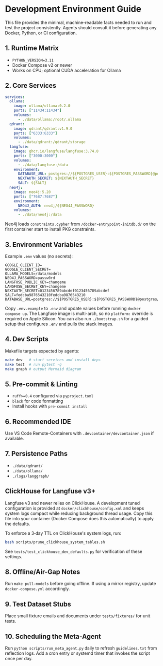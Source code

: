 # Development Environment Guide

This file provides the minimal, machine-readable facts needed to run and test the project consistently. Agents should consult it before generating any Docker, Python, or CI configuration.

## 1. Runtime Matrix
- `PYTHON_VERSION=3.11`
- Docker Compose v2 or newer
- Works on CPU; optional CUDA acceleration for Ollama

## 2. Core Services
```yaml
services:
  ollama:
    image: ollama/ollama:0.2.0
    ports: ["11434:11434"]
    volumes:
      - ./data/ollama:/root/.ollama
  qdrant:
    image: qdrant/qdrant:v1.9.0
    ports: ["6333:6333"]
    volumes:
      - ./data/qdrant:/qdrant/storage
  langfuse:
    image: ghcr.io/langfuse/langfuse:3.74.0
    ports: ["3000:3000"]
    volumes:
      - ./data/langfuse:/data
    environment:
      DATABASE_URL: postgres://${POSTGRES_USER}:${POSTGRES_PASSWORD}@postgres/${POSTGRES_DB}
      NEXTAUTH_SECRET: ${NEXTAUTH_SECRET}
      SALT: ${SALT}
  neo4j:
    image: neo4j:5.20
    ports: ["7687:7687"]
    environment:
      NEO4J_AUTH: neo4j/${NEO4J_PASSWORD}
    volumes:
      - ./data/neo4j:/data
```

Neo4j loads `constraints.cypher` from `/docker-entrypoint-initdb.d/` on the first
container start to install PKG constraints.

## 3. Environment Variables
Example `.env` values (no secrets):
```env
GOOGLE_CLIENT_ID=
GOOGLE_CLIENT_SECRET=
OLLAMA_MODELS=/data/models
NEO4J_PASSWORD=passw0rd
LANGFUSE_PUBLIC_KEY=changeme
LANGFUSE_SECRET_KEY=changeme
NEXTAUTH_SECRET=0123456789abcdef0123456789abcdef
SALT=fedcba9876543210fedcba9876543210
DATABASE_URL=postgres://${POSTGRES_USER}:${POSTGRES_PASSWORD}@postgres/${POSTGRES_DB}
```
Copy `.env.example` to `.env` and update values before running `docker compose up`.
The Langfuse image is multi-arch, so no `platform:` override is required on Apple Silicon.
You can also run `./bootstrap.sh` for a guided setup that configures `.env` and pulls the stack images.

## 4. Dev Scripts
Makefile targets expected by agents:
```bash
make dev   # start services and install deps
make test  # run pytest -q
make graph # output Mermaid diagram
```

## 5. Pre-commit & Linting
- `ruff>=0.4` configured via `pyproject.toml`
- `black` for code formatting
- Install hooks with `pre-commit install`

## 6. Recommended IDE
Use VS Code Remote-Containers with `.devcontainer/devcontainer.json` if available.

## 7. Persistence Paths
- `./data/qdrant/`
- `./data/ollama/`
- `./logs/langgraph/`

## ClickHouse for Langfuse v3+

Langfuse v3 and newer relies on ClickHouse. A development tuned configuration
is provided at `docker/clickhouse/config.xml` and keeps system logs compact while
reducing background thread usage. Copy this file into your container (Docker
Compose does this automatically) to apply the defaults.

To enforce a 3‑day TTL on ClickHouse's system logs, run:

```bash
bash scripts/prune_clickhouse_system_tables.sh
```

See `tests/test_clickhouse_dev_defaults.py` for verification of these settings.

## 8. Offline/Air-Gap Notes
Run `make pull-models` before going offline. If using a mirror registry, update `docker-compose.yml` accordingly.

## 9. Test Dataset Stubs
Place small fixture emails and documents under `tests/fixtures/` for unit tests.

## 10. Scheduling the Meta-Agent
Run `python scripts/run_meta_agent.py` daily to refresh `guidelines.txt` from reflection logs.
Add a cron entry or systemd timer that invokes the script once per day.
